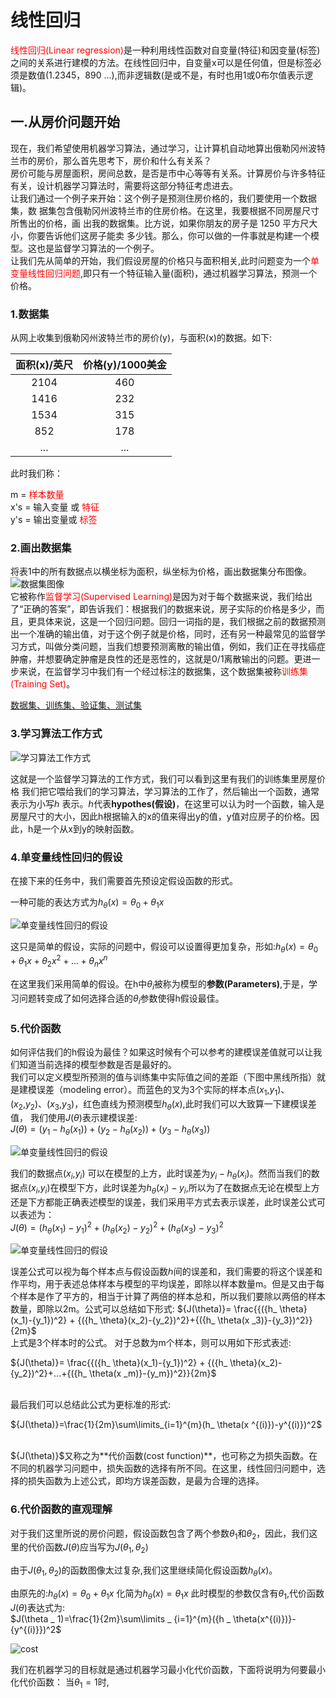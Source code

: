 # 线性回归
<font color=red>线性回归(Linear regression)</font>是一种利用线性函数对自变量(特征)和因变量(标签)之间的关系进行建模的方法。在线性回归中，自变量x可以是任何值，但是标签必须是数值(1.2345，890 ...),而非逻辑数(是或不是，有时也用1或0布尔值表示逻辑)。
## 一.从房价问题开始
现在，我们希望使用机器学习算法，通过学习，让计算机自动地算出俄勒冈州波特兰市的房价，那么首先思考下，房价和什么有关系？</br>
房价可能与房屋面积，房间总数，是否是市中心等等有关系。计算房价与许多特征有关，设计机器学习算法时，需要将这部分特征考虑进去。</br>
让我们通过一个例子来开始：这个例子是预测住房价格的，我们要使用一个数据集，数
据集包含俄勒冈州波特兰市的住房价格。在这里，我要根据不同房屋尺寸所售出的价格，画
出我的数据集。比方说，如果你朋友的房子是 1250 平方尺大小，你要告诉他们这房子能卖
多少钱。那么，你可以做的一件事就是构建一个模型。这也是监督学习算法的一个例子。</br>
让我们先从简单的开始，我们假设房屋的价格只与面积相关,此时问题变为一个<font color=red>单变量线性回归问题</font>,即只有一个特征输入量(面积)，通过机器学习算法，预测一个价格。
### 1.数据集
从网上收集到俄勒冈州波特兰市的房价(y)，与面积(x)的数据。如下:</br>


<div align="center">

 | 面积(x)/英尺 | 价格(y)/1000美金|
 |:-------:|:-------:|
 | 2104 | 460 | 
 | 1416 | 232 |
 | 1534 | 315 |
 | 852  | 178 |
 | ...  | ... |

</div>
此时我们称：</br>

m = <font color=red>样本数量</font></br>
x's   = 输入变量 或 <font color=red>特征</font></br>
y's = 输出变量或 <font color=red>标签</font></br>

### 2.画出数据集
将表1中的所有数据点以横坐标为面积，纵坐标为价格，画出数据集分布图像。</br>
![数据集图像](./img/datapic1.png) </br>
它被称作<font color=red>监督学习(Supervised Learning)</font>是因为对于每个数据来说，我们给出了“正确的答案”，即告诉我们：根据我们的数据来说，房子实际的价格是多少，而且，更具体来说，这是一个回归问题。回归一词指的是，我们根据之前的数据预测出一个准确的输出值，对于这个例子就是价格，同时，还有另一种最常见的监督学习方式，叫做分类问题，当我们想要预测离散的输出值，例如，我们正在寻找癌症肿瘤，并想要确定肿瘤是良性的还是恶性的，这就是0/1离散输出的问题。更进一步来说，在监督学习中我们有一个经过标注的数据集，这个数据集被称<font color=red>训练集(Training Set)</font>。</br>

[数据集、训练集、验证集、测试集](../参数调节/数据集、训练集、验证集、测试集.md)

### 3.学习算法工作方式
![学习算法工作方式](./img/Supervised_Learning.png)

这就是一个监督学习算法的工作方式，我们可以看到这里有我们的训练集里房屋价格
我们把它喂给我们的学习算法，学习算法的工作了，然后输出一个函数，通常表示为小写ℎ
表示。ℎ代表**hypothes(假设)**，在这里可以认为时一个函数，输入是房屋尺寸的大小，因此h根据输入的x的值来得出y的值，y值对应房子的价格。因此，h是一个从x到y的映射函数。

### 4.单变量线性回归的假设

在接下来的任务中，我们需要首先预设定假设函数的形式。</br>

一种可能的表达方式为${{h _ \theta}(x) = {\theta _0} + {\theta _1}x}$


![单变量线性回归的假设](./img/hypothes.png)

这只是简单的假设，实际的问题中，假设可以设置得更加复杂，形如:${h_ \theta }(x)={\theta _0} + {\theta _1}{x} +{\theta _2}{x^2}+...+{\theta _n}{x^n}$ 


在这里我们采用简单的假设。在h中$\theta _i$被称为模型的**参数(Parameters)**,于是，学习问题转变成了如何选择合适的$\theta_i$参数使得h假设最佳。

### 5.代价函数 
如何评估我们的h假设为最佳？如果这时候有个可以参考的建模误差值就可以让我们知道当前选择的模型参数是否是最好的。</br>
我们可以定义模型所预测的值与训练集中实际值之间的差距（下图中黑线所指）就是建模误差（modeling error）。而蓝色的叉为3个实际的样本点($x_1$,$y_1$)、($x_2$,$y_2$)、($x_3$,$y_3$)，红色直线为预测模型${h_ \theta}(x)$,此时我们可以大致算一下建模误差值，
我们使用${J(θ)}$表示建模误差:</br>
${J(\theta)}={({y_1}-{h_ \theta}(x_1))} + {({y_2}-{h_ \theta}(x_2))}+{{({y_3}-{h_ \theta(x _3)})}}$


![单变量线性回归的假设](./img/cost_1.png)


我们的数据点($x_i$,$y_i$) 可以在模型的上方，此时误差为${{y_i}-{h_ \theta}(x_i)}$。然而当我们的数据点($x_i$,$y_i$)在模型下方，此时误差为${{h_ \theta}({x_i}) -{y_i}}$,所以为了在数据点无论在模型上方还是下方都能正确表述模型的误差，我们采用平方式去表示误差，此时误差公式可以表述为：</br>
${J(\theta)}={({h_ \theta}(x_1)-{y_1})^2} + {({h_ \theta}(x_2)-{y_2})^2}+{({h_ \theta(x _3)}-{y_3})^2}$


![单变量线性回归的假设](./img/cost_2.png)


误差公式可以视为每个样本点与假设函数ℎ间的误差和，我们需要的将这个误差和作平均，用于表述总体样本与模型的平均误差，即除以样本数量m。但是又由于每个样本是作了平方的，相当于计算了两倍的样本总和，所以我们要除以两倍的样本数量，即除以2m。公式可以总结如下形式:
${J(\theta)}= \frac{{({h_ \theta}(x_1)-{y_1})^2} + {({h_ \theta}(x_2)-{y_2})^2}+{({h_ \theta(x _3)}-{y_3})^2}}{2m}$
</br>
上式是3个样本时的公式。
对于总数为m个样本，则可以用如下形式表述:

${J(\theta)}= \frac{{({h_ \theta}(x_1)-{y_1})^2} + {({h_ \theta}(x_2)-{y_2})^2}+...+{({h_ \theta(x _m)}-{y_m})^2}}{2m}$

</br>
最后我们可以总结此公式为更标准的形式:

${J(\theta)}=\frac{1}{2m}\sum\limits_{i=1}^{m}(h_ \theta(x ^{(i)})-y^{(i)})^2$

</br>
${J(\theta)}$又称之为**代价函数(cost function)**，也可称之为损失函数。在不同的机器学习问题中，损失函数的选择有所不同。在这里，线性回归问题中，选择的损失函数为上述公式，即均方误差函数，是最为合理的选择。


### 6.代价函数的直观理解

对于我们这里所说的房价问题，假设函数包含了两个参数$\theta _1$和$\theta _2$，因此，我们这里的代价函数${J(\theta)}$应当写为${J(\theta _1,\theta _2)}$

由于${J(\theta _1,\theta _2)}$的函数图像太过复杂,我们这里继续简化假设函数${{h _ \theta}(x)}$。
</br>

由原先的:${{h _ \theta}(x)}={\theta _0}+{\theta _1}x$ 化简为${h _ \theta(x)} = {\theta _1x}$
此时模型的参数仅含有${\theta _ 1}$,代价函数$J(\theta)$表达式为:</br>
$J(\theta _ 1)=\frac{1}{2m}\sum\limits _ {i=1}^{m}({h _ \theta(x^{(i)})}-{y^{(i)}})^2$

![cost](./img/cost_3.png)


<!-- 由于markdown转latex pdf输出有问题,下标_ 需要在前面和后面都进行空格-->


我们在机器学习的目标就是通过机器学习最小化代价函数，下面将说明为何要最小化代价函数：
当${\theta_1 = 1}$时,